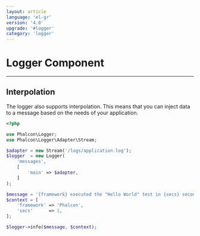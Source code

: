 ```yaml
---
layout: article
language: 'el-gr'
version: '4.0'
upgrade: '#logger'
category: 'logger'
---
```

# Logger Component

* * *

## Interpolation

The logger also supports interpolation. This means that you can inject data to a message based on the needs of your application.

```php
<?php

use Phalcon\Logger;
use Phalcon\Logger\Adapter\Stream;

$adapter = new Stream('/logs/application.log');
$logger  = new Logger(
    'messages',
    [
        'main' => $adapter,
    ]
);

$message = '{framework} executed the "Hello World" test in {secs} second(s)';
$context = [
    'framework' => 'Phalcon',
    'secs'      => 1,
];

$logger->info($message, $context);
```